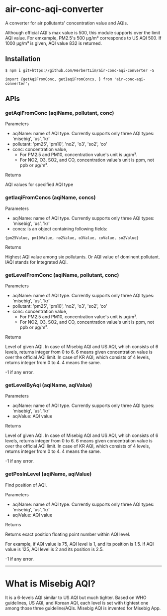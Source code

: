 # air-conc-aqi-converter
A converter for air pollutants' concentration value and AQIs.

Although official AQI's max value is 500, this module supports over the limit AQI value. For emxample, PM2.5's 500 µg/m³ corresponds to US AQI 500. If 1000 µg/m³ is given, AQI value 832 is returned. 

## Installation
```
$ npm i git+https://github.com/HerbertLim/air-conc-aqi-converter -S
```
```
import {getAqiFromConc, getIaqiFromConcs, } from 'air-conc-aqi-converter';
```

## APIs
### getAqiFromConc (aqiName, pollutant, conc)

Parameters
- aqiName: name of AQI type. Currently supports only three AQI types: 'misebig', 'us', 'kr'
- pollutant: 'pm25', 'pm10', 'no2', 'o3', 'so2', 'co'
- conc: concentration value, 
  - For PM2.5 and PM10, concentration value's unit is µg/m³.
  - For NO2, O3, SO2, and CO, concentration value's unit is ppm, not ppb or µg/m³.

Returns

AQI values for specified AQI type


### getIaqiFromConcs (aqiName, concs)

Parameters
- aqiName: name of AQI type. Currently supports only three AQI types: 'misebig', 'us', 'kr'
- concs: is an object containing following fields:

```
{pm25Value, pm10Value, no2Value, o3Value, coValue, so2Value}
```

Returns

Highest AQI value among six pollutants. Or AQI value of dominent pollutant. IAQI stands for Integrated AQI.

### getLevelFromConc (aqiName, pollutant, conc)

Parameters
- aqiName: name of AQI type. Currently supports only three AQI types: 'misebig', 'us', 'kr'
- pollutant: 'pm25', 'pm10', 'no2', 'o3', 'so2', 'co'
- conc: concentration value, 
  - For PM2.5 and PM10, concentration value's unit is µg/m³.
  - For NO2, O3, SO2, and CO, concentration value's unit is ppm, not ppb or µg/m³.

Returns

Level of given AQI. In case of Misebig AQI and US AQI, which consists of 6 levels, returns integer from 0 to 6. 6 means given concentration value is over the official AQI limit. In case of KR AQI, which consists of 4 levels, returns integer from 0 to 4. 4 means the same. 

-1 if any error.


### getLevelByAqi (aqiName, aqiValue) 

Parameters
- aqiName: name of AQI type. Currently supports only three AQI types: 'misebig', 'us', 'kr'
- aqiValue: AQI value

Returns

Level of given AQI. In case of Misebig AQI and US AQI, which consists of 6 levels, returns integer from 0 to 6. 6 means given concentration value is over the official AQI limit. In case of KR AQI, which consists of 4 levels, returns integer from 0 to 4. 4 means the same. 

-1 if any error.


### getPosInLevel (aqiName, aqiValue)

Find position of AQI.

Parameters
- aqiName: name of AQI type. Currently supports only three AQI types: 'misebig', 'us', 'kr'
- aqiValue: AQI value

Returns

Returns exact position floating point number within AQI level. 

For example, if AQI value is 75, AQI level is 1, and its position is 1.5. If AQI value is 125, AQI level is 2 and its position is 2.5.

-1 if any error.


---

# What is Misebig AQI?
It is a 6-levels AQI similar to US AQI but much tighter. Based on WHO guidelines, US AQI, and Korean AQI, each level is set with tightest one among those three guideline/AQIs. Misebig AQI is invented for Misebig App.


